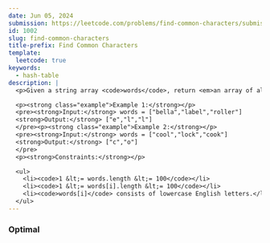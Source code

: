 ```yaml
---
date: Jun 05, 2024
submission: https://leetcode.com/problems/find-common-characters/submissions/1278444531
id: 1002
slug: find-common-characters
title-prefix: Find Common Characters
template:
  leetcode: true
keywords:
  - hash-table
description: |
  <p>Given a string array <code>words</code>, return <em>an array of all characters that show up in all strings within the </em><code>words</code><em> (including duplicates)</em>. You may return the answer in <strong>any order</strong>.</p>

  <p><strong class="example">Example 1:</strong></p>
  <pre><strong>Input:</strong> words = ["bella","label","roller"]
  <strong>Output:</strong> ["e","l","l"]
  </pre><p><strong class="example">Example 2:</strong></p>
  <pre><strong>Input:</strong> words = ["cool","lock","cook"]
  <strong>Output:</strong> ["c","o"]
  </pre>
  <p><strong>Constraints:</strong></p>

  <ul>
    <li><code>1 &lt;= words.length &lt;= 100</code></li>
    <li><code>1 &lt;= words[i].length &lt;= 100</code></li>
    <li><code>words[i]</code> consists of lowercase English letters.</li>
  </ul>
---
```


### Optimal

```ts {include="index.ts"}

```
